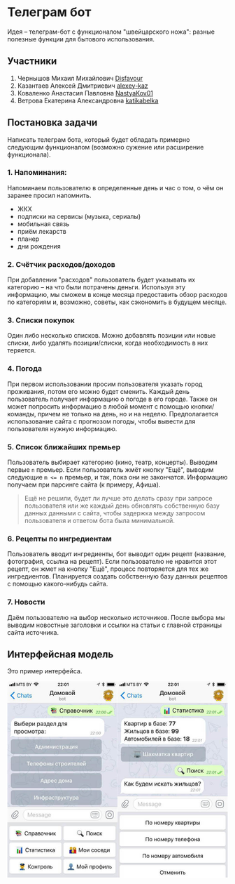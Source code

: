 # Телеграм бот
Идея – телеграм-бот с функционалом "швейцарского ножа": разные полезные функции для бытового использования.
## Участники
1. Чернышов Михаил Михайлович [Disfavour](https://github.com/Disfavour "Чернышов Михаил Михайлович")
2. Казантаев Алексей Дмитриевич [alexey-kaz](https://github.com/alexey-kaz "Казантаев Алексей Дмитриевич")
3. Коваленко Анастасия Павловна [NastyaKov01](https://github.com/NastyaKov01 "Коваленко Анастасия Павловна")
4. Ветрова Екатерина Александровна [katikabelka](https://github.com/katikabelka "Ветрова Екатерина Александровна")
## Постановка задачи
Написать телеграм бота, который будет обладать примерно следующим функционалом (возможно сужение или расширение функционала).

### 1. Напоминания:
Напоминаем пользователю в определенные день и час о том, о чём он заранее просил напомнить.
- ЖКХ
- подписки на сервисы (музыка, сериалы)
- мобильная связь
- приём лекарств
- планер
- дни рождения

### 2. Счётчик расходов/доходов
При добавлении "расходов" пользователь будет указывать их категорию – на что были потрачены деньги. Используя эту информацию, мы сможем в конце месяца предоставить обзор расходов по категориям и, возможно, советы, как сэкономить в будущем месяце.

### 3. Списки покупок
Один либо несколько списков. Можно добавлять позиции или новые списки, либо удалять позиции/списки, когда необходимость в них теряется.

### 4. Погода
При первом использовании просим пользователя указать город проживания, потом его можно будет сменить. Каждый день пользователь получает информацию о погоде в его городе. Также он может попросить информацию в любой момент с помощью кнопки/команды, причем не только на день, но и на неделю. Предполагается использование сайта с прогнозом погоды, чтобы вывести для пользователя нужную информацию.

### 5. Список ближайших премьер
Пользователь выбирает категорию (кино, театр, концерты). Выводим первые `n` премьер. Если пользователь жмёт кнопку "Ещё", выводим следующие `m <= n` премьер, и так, пока они не закончатся. Информацию получаем при парсинге сайта (к примеру, Афиша).
>Ещё не решили, будет ли лучше это делать сразу при запросе пользователя или же каждый день обновлять собственную базу данных данными с сайта, чтобы задержка между запросом пользователя и ответом бота была минимальной.

### 6. Рецепты по ингредиентам
Пользователь вводит ингредиенты, бот выводит один рецепт (название, фотография, ссылка на рецепт). Если пользователю не нравится этот рецепт, он жмет на кнопку "Ещё", процесс повторяется для тех же ингредиентов. Планируется создать собственную базу данных рецептов с помощью какого-нибудь сайта.

### 7. Новости
Даём пользователю на выбор несколько источников. После выбора мы выводим новостные заголовки и ссылки на статьи с главной страницы сайта источника.

## Интерфейсная модель
Это пример интерфейса.

![interface_sample](https://github.com/Disfavour/python-project/blob/main/data/images/content_bot.jpg "Пример интерфейса")

